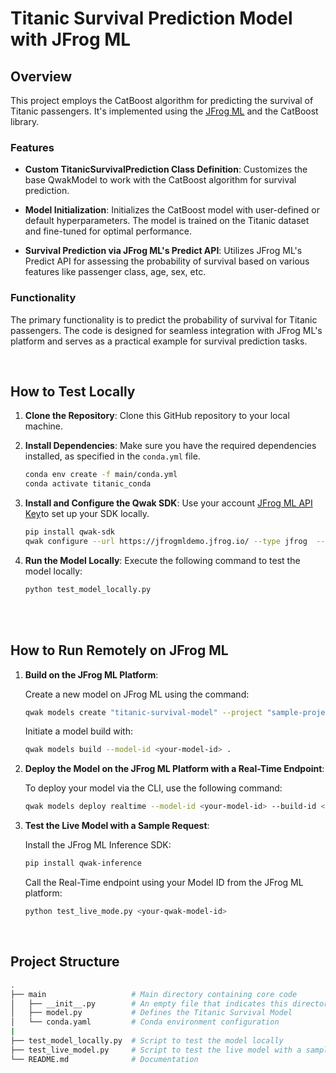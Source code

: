 # Titanic Survival Prediction Model with JFrog ML

## Overview

This project employs the CatBoost algorithm for predicting the survival of Titanic passengers. It's implemented using the [JFrog ML](https://docs.qwak.com/docs/introduction) and the CatBoost library.

### Features

- **Custom TitanicSurvivalPrediction Class Definition**: Customizes the base QwakModel to work with the CatBoost algorithm for survival prediction.

- **Model Initialization**: Initializes the CatBoost model with user-defined or default hyperparameters. The model is trained on the Titanic dataset and fine-tuned for optimal performance.

- **Survival Prediction via JFrog ML's Predict API**: Utilizes JFrog ML's Predict API for assessing the probability of survival based on various features like passenger class, age, sex, etc.

### Functionality

The primary functionality is to predict the probability of survival for Titanic passengers. The code is designed for seamless integration with JFrog ML's platform and serves as a practical example for survival prediction tasks.

<br>

## How to Test Locally

1. **Clone the Repository**: Clone this GitHub repository to your local machine.

2. **Install Dependencies**: Make sure you have the required dependencies installed, as specified in the `conda.yml` file.

    ```bash
    conda env create -f main/conda.yml
    conda activate titanic_conda
    ```

3. **Install and Configure the Qwak SDK**: Use your account [JFrog ML API Key](https://docs.qwak.com/docs/getting-started#configuring-qwak-sdk)to set up your SDK locally.

    ```bash
    pip install qwak-sdk
    qwak configure --url https://jfrogmldemo.jfrog.io/ --type jfrog  --token <JFrog Acess Token>
    ```

5. **Run the Model Locally**: Execute the following command to test the model locally:

   ```bash
   python test_model_locally.py
   ```

<br>

<br>

## How to Run Remotely on JFrog ML

1. **Build on the JFrog ML Platform**:

    Create a new model on JFrog ML using the command:

    ```bash
    qwak models create "titanic-survival-model" --project "sample-project"
    ```

    Initiate a model build with:

    ```bash
    qwak models build --model-id <your-model-id> .
    ```

2. **Deploy the Model on the JFrog ML Platform with a Real-Time Endpoint**:

    To deploy your model via the CLI, use the following command:

    ```bash
    qwak models deploy realtime --model-id <your-model-id> --build-id <your-build-id>
    ```

3. **Test the Live Model with a Sample Request**:

    Install the JFrog ML Inference SDK:

    ```bash
    pip install qwak-inference
    ```

    Call the Real-Time endpoint using your Model ID from the JFrog ML platform:

    ```bash
    python test_live_mode.py <your-qwak-model-id>
    ```

<br>

## Project Structure

```bash
.
├── main                   # Main directory containing core code
│   ├── __init__.py        # An empty file that indicates this directory is a Python package
│   ├── model.py           # Defines the Titanic Survival Model
│   └── conda.yaml         # Conda environment configuration
|
├── test_model_locally.py  # Script to test the model locally
├── test_live_model.py     # Script to test the live model with a sample REST request
└── README.md              # Documentation
```

<br>
<br>
